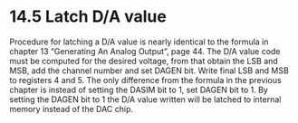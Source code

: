 # 14.5 Latch D/A value

Procedure for latching a D/A value is nearly identical to the formula in chapter 13 “Generating An Analog Output”, page 44. The D/A value code must be computed for the desired voltage, from that obtain the LSB and MSB, add the channel number and set DAGEN bit. Write final LSB and MSB to registers 4 and 5. The only difference from the formula in the previous chapter is instead of setting the DASIM bit to 1, set DAGEN bit to 1. By setting the DAGEN bit to 1 the D/A value written will be latched to internal memory instead of the DAC chip.

